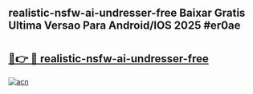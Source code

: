 ## realistic-nsfw-ai-undresser-free Baixar Gratis Ultima Versao Para Android/IOS 2025 #er0ae

# <h2><a href="https://ainizakaria.my?title=realistic-nsfw-ai-undresser-free&ref=20M">🔗👉 🔴 realistic-nsfw-ai-undresser-free</a></h2>

[![acn](https://github.com/user-attachments/assets/0f9c940e-d8b0-45ae-aac7-cd30a18b3e1c)](https://ainizakaria.my?title=realistic-nsfw-ai-undresser-free&ref=20M)

